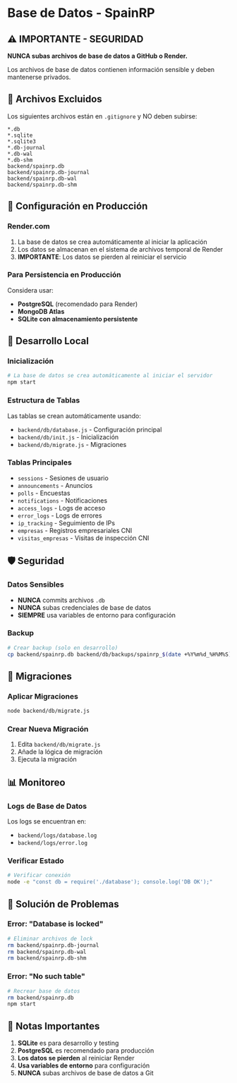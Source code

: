# Base de Datos - SpainRP

## ⚠️ IMPORTANTE - SEGURIDAD

**NUNCA subas archivos de base de datos a GitHub o Render.**

Los archivos de base de datos contienen información sensible y deben mantenerse privados.

## 📁 Archivos Excluidos

Los siguientes archivos están en `.gitignore` y NO deben subirse:

```
*.db
*.sqlite
*.sqlite3
*.db-journal
*.db-wal
*.db-shm
backend/spainrp.db
backend/spainrp.db-journal
backend/spainrp.db-wal
backend/spainrp.db-shm
```

## 🚀 Configuración en Producción

### Render.com
1. La base de datos se crea automáticamente al iniciar la aplicación
2. Los datos se almacenan en el sistema de archivos temporal de Render
3. **IMPORTANTE**: Los datos se pierden al reiniciar el servicio

### Para Persistencia en Producción
Considera usar:
- **PostgreSQL** (recomendado para Render)
- **MongoDB Atlas**
- **SQLite con almacenamiento persistente**

## 🔧 Desarrollo Local

### Inicialización
```bash
# La base de datos se crea automáticamente al iniciar el servidor
npm start
```

### Estructura de Tablas
Las tablas se crean automáticamente usando:
- `backend/db/database.js` - Configuración principal
- `backend/db/init.js` - Inicialización
- `backend/db/migrate.js` - Migraciones

### Tablas Principales
- `sessions` - Sesiones de usuario
- `announcements` - Anuncios
- `polls` - Encuestas
- `notifications` - Notificaciones
- `access_logs` - Logs de acceso
- `error_logs` - Logs de errores
- `ip_tracking` - Seguimiento de IPs
- `empresas` - Registros empresariales CNI
- `visitas_empresas` - Visitas de inspección CNI

## 🛡️ Seguridad

### Datos Sensibles
- **NUNCA** commits archivos `.db`
- **NUNCA** subas credenciales de base de datos
- **SIEMPRE** usa variables de entorno para configuración

### Backup
```bash
# Crear backup (solo en desarrollo)
cp backend/spainrp.db backend/db/backups/spainrp_$(date +%Y%m%d_%H%M%S).db
```

## 🔄 Migraciones

### Aplicar Migraciones
```bash
node backend/db/migrate.js
```

### Crear Nueva Migración
1. Edita `backend/db/migrate.js`
2. Añade la lógica de migración
3. Ejecuta la migración

## 📊 Monitoreo

### Logs de Base de Datos
Los logs se encuentran en:
- `backend/logs/database.log`
- `backend/logs/error.log`

### Verificar Estado
```bash
# Verificar conexión
node -e "const db = require('./database'); console.log('DB OK');"
```

## 🚨 Solución de Problemas

### Error: "Database is locked"
```bash
# Eliminar archivos de lock
rm backend/spainrp.db-journal
rm backend/spainrp.db-wal
rm backend/spainrp.db-shm
```

### Error: "No such table"
```bash
# Recrear base de datos
rm backend/spainrp.db
npm start
```

## 📝 Notas Importantes

1. **SQLite** es para desarrollo y testing
2. **PostgreSQL** es recomendado para producción
3. **Los datos se pierden** al reiniciar Render
4. **Usa variables de entorno** para configuración
5. **NUNCA** subas archivos de base de datos a Git

